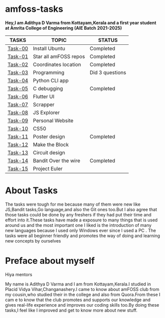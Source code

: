 # amfoss-tasks

**Hey,I am Adithya D Varma from Kottayam,Kerala and a first year student at Amrita College of Engineering (AIE Batch 2021-2025)**

**TASKS**|**TOPIC**|**STATUS**
---------|---------|----------
[Task-00](https://github.com/AdithyaDVarma/amfoss-tasks/tree/main/task-00)|Install Ubuntu|Completed
[Task-01](https://github.com/AdithyaDVarma/amfoss-tasks/tree/main/task-01)|Star all amFOSS repos|Completed
[Task-02](https://github.com/AdithyaDVarma/amfoss-tasks/tree/main/task-02)|Coordinates location|Completed
[Task-03](https://github.com/AdithyaDVarma/amfoss-tasks/tree/main/task-03)|Programming|Did 3 questions
[Task-04](https://github.com/AdithyaDVarma/amfoss-tasks/tree/main/task-04)|Python CLI app|
[Task-05](https://github.com/AdithyaDVarma/amfoss-tasks/tree/main/task-05)|C debugging|Completed
[Task-06](https://github.com/AdithyaDVarma/amfoss-tasks/tree/main/task-06)|Flutter UI|
[Task-07](https://github.com/AdithyaDVarma/amfoss-tasks/tree/main/task-07)|Scrapper|
[Task-08](https://github.com/AdithyaDVarma/amfoss-tasks/tree/main/task-08)|JS Explorer|
[Task-09](https://github.com/AdithyaDVarma/amfoss-tasks/tree/main/task-09)|Personal Website|
[Task-10](https://github.com/AdithyaDVarma/amfoss-tasks/tree/main/task-10)|CS50|
[Task-11](https://github.com/AdithyaDVarma/amfoss-tasks/tree/main/task-11)|Poster design|Completed
[Task-12](https://github.com/AdithyaDVarma/amfoss-tasks/tree/main/task-12)|Make the Block|
[Task-13](https://github.com/AdithyaDVarma/amfoss-tasks/tree/main/task-13)|Circuit design|
[Task-14](https://github.com/AdithyaDVarma/amfoss-tasks/tree/main/task-14)|Bandit Over the wire|Completed
[Task-15](https://github.com/AdithyaDVarma/amfoss-tasks/tree/main/task-15)|Project Euler|

# About Tasks
The tasks were tough for me because many of them were new like JS,Bandit tasks,Go language,and also the Git ones too.But I also agree that those tasks could be done by any freshers if they had put their time and effort into it.These tasks have made a exposure to many things that is used around us and the most important one I liked is the introduction of many new languages because I used only Windows ever since I used a PC . The tasks were all beginner friendly and promotes the way of doing and learning new concepts by ourselves

# Preface about myself
Hiya mentors

My name is Adithya D Varma and I am from Kottayam,Kerala.I studied in Placid Vidya Vihar,Changanashery.I came to know about amFOSS club from my cousin,who studied their in the college and also from Quora.From these I cam e to know that the club promotes and supports our knowledge and gives real-life experience and improves our coding skills too.By doing these tasks,I feel like I improved and get to know more about new stuff.
